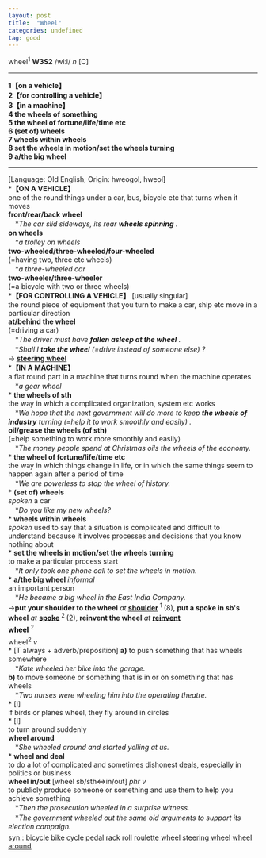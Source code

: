 ```yaml
---
layout: post
title:  "Wheel"
categories: undefined
tag: good
---
```

<DIV style="MARGIN: 0px 0px 5px">wheel<SUP>1</SUP> <B>W3S2</B> /wiːl/ <I>n</I> [C]
<HR>
<B>1【on a vehicle】</B><BR><B>2【for controlling a vehicle】</B><BR><B>3【in a machine】</B><BR><B>4 the wheels of something</B><BR><B>5 the wheel of fortune/life/time etc</B><BR><B>6 (set of) wheels</B><BR><B>7 wheels within wheels</B><BR><B>8 set the wheels in motion/set the wheels turning</B><BR><B>9 a/the big wheel</B>
<HR>
[Language: Old English; Origin: hweogol, hweol]<BR>*<B>【ON A VEHICLE】</B><BR>one of the round things under a car, bus, bicycle etc that turns when it moves<BR><B>front/rear/back wheel</B><BR>　*<I>The car slid sideways, its rear <B>wheels spinning</B> .</I><BR><B>on wheels</B><BR>　*<I>a trolley on wheels</I><BR><B>two-wheeled/three-wheeled/four-wheeled</B><BR>(=having two, three etc wheels)<BR>　*<I>a three-wheeled car</I><BR><B>two-wheeler/three-wheeler</B><BR>(=a bicycle with two or three wheels) <BR>*<B>【FOR CONTROLLING A VEHICLE】</B> [usually singular]<BR>the round piece of equipment that you turn to make a car, ship etc move in a particular direction<BR><B>at/behind the wheel</B><BR>(=driving a car)<BR>　*<I>The driver must have <B>fallen asleep at the wheel</B> .</I><BR>　*<I>Shall I <B>take the wheel</B> (=drive instead of someone else) ?</I><BR>→<B> <A href="{{ site.baseurl }}/steering%20wheel"><U>steering wheel</U></A></B><BR>*<B>【IN A MACHINE】</B><BR>a flat round part in a machine that turns round when the machine operates<BR>　*<I>a gear wheel</I><BR>* <B>the wheels of sth</B><BR>the way in which a complicated organization, system etc works<BR>　*<I>We hope that the next government will do more to keep <B>the wheels of industry</B> turning (=help it to work smoothly and easily) .</I><BR><B>oil/grease the wheels (of sth)</B><BR>(=help something to work more smoothly and easily)<BR>　*<I>The money people spend at Christmas oils the wheels of the economy.</I><BR>* <B>the wheel of fortune/life/time etc</B><BR>the way in which things change in life, or in which the same things seem to happen again after a period of time<BR>　*<I>We are powerless to stop the wheel of history.</I><BR>* <B>(set of) wheels</B><BR><I>spoken</I> a car<BR>　*<I>Do you like my new wheels?</I><BR>* <B>wheels within wheels</B><BR><I>spoken</I> used to say that a situation is complicated and difficult to understand because it involves processes and decisions that you know nothing about<BR>* <B>set the wheels in motion/set the wheels turning</B><BR>to make a particular process start<BR>　*<I>It only took one phone call to set the wheels in motion.</I><BR>* <B>a/the big wheel</B> <I>informal</I> <BR>an important person<BR>　*<I>He became a big wheel in the East India Company.</I><BR>→<B>put your shoulder to the wheel</B> <I>at</I> <B><A href="{{ site.baseurl }}/shoulder"><U>shoulder</U></A> </B><SUP>1 </SUP>(8), <B>put a spoke in sb's wheel</B> <I>at</I> <B><A href="{{ site.baseurl }}/spoke"><U>spoke</U></A> </B><SUP>2 </SUP>(2), <B>reinvent the wheel</B> <I>at</I> <B><A href="{{ site.baseurl }}/reinvent"><U>reinvent</U></A></B></DIV>
<DIV style="COLOR: #808080; MARGIN: 0px 0px 5px; LINE-HEIGHT: normal"><SPAN style="FONT-SIZE: 10.5pt; COLOR: #000000; LINE-HEIGHT: normal"><B>wheel</B></SPAN> <SUP style="FONT-SIZE: 83%; LINE-HEIGHT: normal">2</SUP> </DIV>
<DIV style="MARGIN: 0px 0px 5px">wheel<SUP>2</SUP> <I>v</I> <BR>* [T always + adverb/preposition] <B>a)</B> to push something that has wheels somewhere<BR>　*<I>Kate wheeled her bike into the garage.</I><BR><B>b)</B> to move someone or something that is in or on something that has wheels<BR>　*<I>Two nurses were wheeling him into the operating theatre.</I><BR>* [I] <BR>if birds or planes wheel, they fly around in circles<BR>* [I] <BR>to turn around suddenly<BR><B>wheel around</B><BR>　*<I>She wheeled around and started yelling at us.</I><BR>* <B>wheel and deal</B><BR>to do a lot of complicated and sometimes dishonest deals, especially in politics or business<BR><B>wheel in/out</B> [wheel sb/sth⇔in/out] <I>phr v</I><BR>to publicly produce someone or something and use them to help you achieve something<BR>　*<I>Then the prosecution wheeled in a surprise witness.</I><BR>　*<I>The government wheeled out the same old arguments to support its election campaign.</I></DIV>
<DIV style="MARGIN: 0px 0px 5px">
<DIV style="MARGIN: 4px 0px">syn.: <A href="{{ site.baseurl }}/bicycle"><U>bicycle</U></A> <A href="{{ site.baseurl }}/bike"><U>bike</U></A> <A href="{{ site.baseurl }}/cycle"><U>cycle</U></A> <A href="{{ site.baseurl }}/pedal"><U>pedal</U></A> <A href="{{ site.baseurl }}/rack"><U>rack</U></A> <A href="{{ site.baseurl }}/roll"><U>roll</U></A> <A href="{{ site.baseurl }}/roulette%20wheel"><U>roulette wheel</U></A> <A href="{{ site.baseurl }}/steering%20wheel"><U>steering wheel</U></A> <A href="{{ site.baseurl }}/wheel%20around"><U>wheel around</U></A></DIV></DIV>
